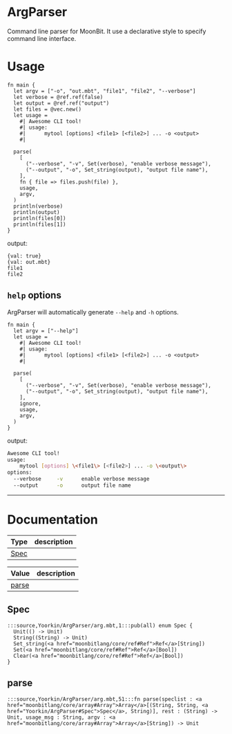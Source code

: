 # ArgParser

Command line parser for MoonBit. It use a declarative style to specify command line interface.

# Usage 

```moonbit
fn main {
  let argv = ["-o", "out.mbt", "file1", "file2", "--verbose"]
  let verbose = @ref.ref(false)
  let output = @ref.ref("output")
  let files = @vec.new()
  let usage =
    #| Awesome CLI tool!
    #| usage: 
    #|      mytool [options] <file1> [<file2>] ... -o <output>
    #|

  parse(
    [
      ("--verbose", "-v", Set(verbose), "enable verbose message"),
      ("--output", "-o", Set_string(output), "output file name"),
    ],
    fn { file => files.push(file) },
    usage,
    argv,
  )
  println(verbose)
  println(output)
  println(files[0]) 
  println(files[1]) 
}
```

output: 

```
{val: true}
{val: out.mbt}
file1
file2
```

## `help` options

ArgParser will automatically generate `--help` and `-h` options.

```moonbit
fn main {
  let argv = ["--help"]
  let usage =
    #| Awesome CLI tool!
    #| usage: 
    #|      mytool [options] <file1> [<file2>] ... -o <output>
    #|

  parse(
    [
      ("--verbose", "-v", Set(verbose), "enable verbose message"),
      ("--output", "-o", Set_string(output), "output file name"),
    ],
    ignore,
    usage,
    argv,
  )
}
```

output: 

```bash
Awesome CLI tool!
usage: 
    mytool [options] \<file1\> [<file2>] ... -o \<output\>
options:
  --verbose     -v      enable verbose message
  --output      -o      output file name
```









---
# Documentation
|Type|description|
|---|---|
|[Spec](#Spec)||

|Value|description|
|---|---|
|[parse](#parse)||

## Spec

```moonbit
:::source,Yoorkin/ArgParser/arg.mbt,1:::pub(all) enum Spec {
  Unit(() -> Unit)
  String((String) -> Unit)
  Set_string(<a href="moonbitlang/core/ref#Ref">Ref</a>[String])
  Set(<a href="moonbitlang/core/ref#Ref">Ref</a>[Bool])
  Clear(<a href="moonbitlang/core/ref#Ref">Ref</a>[Bool])
}
```


## parse

```moonbit
:::source,Yoorkin/ArgParser/arg.mbt,51:::fn parse(speclist : <a href="moonbitlang/core/array#Array">Array</a>[(String, String, <a href="Yoorkin/ArgParser#Spec">Spec</a>, String)], rest : (String) -> Unit, usage_msg : String, argv : <a href="moonbitlang/core/array#Array">Array</a>[String]) -> Unit
```

